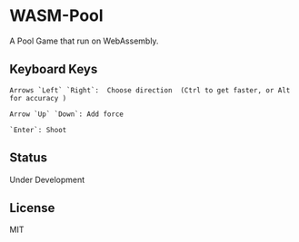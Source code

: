 # WASM-Pool

A Pool Game that run on WebAssembly.

## Keyboard Keys

    Arrows `Left` `Right`:  Choose direction  (Ctrl to get faster, or Alt for accuracy )

    Arrow `Up` `Down`: Add force

    `Enter`: Shoot

## Status

Under Development

## License

MIT
